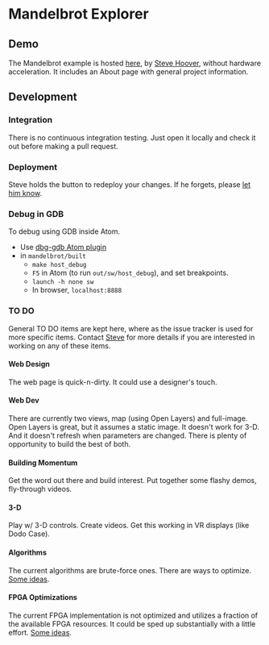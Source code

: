 # Mandelbrot Explorer

## Demo

The Mandelbrot example is hosted [here](http://fractalvalley.net), by [Steve Hoover](mailto:stevehoover@redwoodeda.com), without hardware acceleration.
It includes an About page with general project information.

## Development

### Integration

There is no continuous integration testing. Just open it locally and check it out before making a pull request.

### Deployment

Steve holds the button to redeploy your changes. If he forgets, please [let him know](mailto:stevehoover@redwoodeda.com).

### Debug in GDB

To debug using GDB inside Atom.
  - Use [dbg-gdb Atom plugin](https://atom.io/packages/dbg-gdb)
  - in `mandelbrot/built`
    - `make host_debug`
    - `F5` in Atom (to run `out/sw/host_debug`), and set breakpoints.
    - `launch -h none sw`
    - In browser, `localhost:8888`

### TO DO

General TO DO items are kept here, where as the issue tracker is used for more specific items. Contact [Steve](mailto:stevehoover@redwoodeda.com) for more details if you are interested in working on any of these items.

#### Web Design

The web page is quick-n-dirty. It could use a designer's touch.

#### Web Dev

There are currently two views, map (using Open Layers) and full-image. Open Layers is great, but it assumes a static image.
It doesn't work for 3-D. And it doesn't refresh when parameters are changed. There is plenty of opportunity to build the
best of both.

#### Building Momentum

Get the word out there and build interest. Put together some flashy demos, fly-through videos.

#### 3-D

Play w/ 3-D controls. Create videos. Get this working in VR displays (like Dodo Case).

#### Algorithms

The current algorithms are brute-force ones. There are ways to optimize. [Some ideas](https://docs.google.com/document/d/1K0gPk9uK7av3IdA827IM3OaHT1pDNHdVi7VGKfMQwHc/edit?usp=sharing).

#### FPGA Optimizations

The current FPGA implementation is not optimized and utilizes a fraction of the available FPGA resources. It could be sped up substantially with a little effort. [Some ideas](https://docs.google.com/document/d/1K0gPk9uK7av3IdA827IM3OaHT1pDNHdVi7VGKfMQwHc/edit?usp=sharing).

